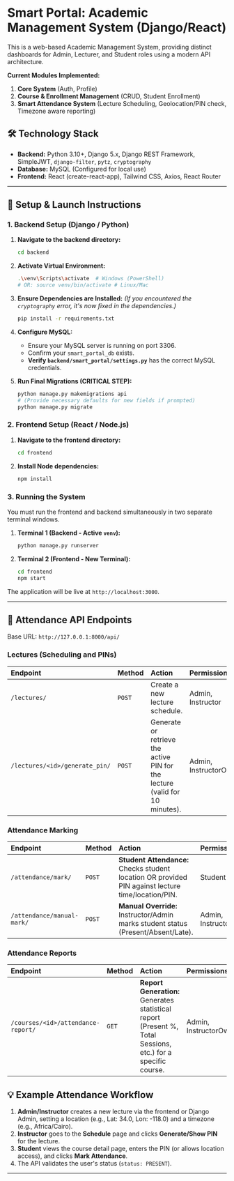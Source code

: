 # Smart Portal: Academic Management System (Django/React)

This is a web-based Academic Management System, providing distinct dashboards for Admin, Lecturer, and Student roles using a modern API architecture.

**Current Modules Implemented:**
1.  **Core System** (Auth, Profile)
2.  **Course & Enrollment Management** (CRUD, Student Enrollment)
3.  **Smart Attendance System** (Lecture Scheduling, Geolocation/PIN check, Timezone aware reporting)

## 🛠️ Technology Stack

* **Backend:** Python 3.10+, Django 5.x, Django REST Framework, SimpleJWT, `django-filter`, `pytz`, `cryptography`
* **Database:** MySQL (Configured for local use)
* **Frontend:** React (create-react-app), Tailwind CSS, Axios, React Router

---

## 🚀 Setup & Launch Instructions

### 1. Backend Setup (Django / Python)

1.  **Navigate to the backend directory:**
    ```bash
    cd backend
    ```

2.  **Activate Virtual Environment:**
    ```bash
    .\venv\Scripts\activate  # Windows (PowerShell)
    # OR: source venv/bin/activate # Linux/Mac
    ```

3.  **Ensure Dependencies are Installed:**
    *(If you encountered the `cryptography` error, it's now fixed in the dependencies.)*
    ```bash
    pip install -r requirements.txt
    ```

4.  **Configure MySQL:**
    * Ensure your MySQL server is running on port 3306.
    * Confirm your `smart_portal_db` exists.
    * **Verify `backend/smart_portal/settings.py`** has the correct MySQL credentials.

5.  **Run Final Migrations (CRITICAL STEP):**
    ```bash
    python manage.py makemigrations api
    # (Provide necessary defaults for new fields if prompted)
    python manage.py migrate
    ```

### 2. Frontend Setup (React / Node.js)

1.  **Navigate to the frontend directory:**
    ```bash
    cd frontend
    ```

2.  **Install Node dependencies:**
    ```bash
    npm install
    ```

### 3. Running the System

You must run the frontend and backend simultaneously in two separate terminal windows.

1.  **Terminal 1 (Backend - Active `venv`):**
    ```bash
    python manage.py runserver
    ```

2.  **Terminal 2 (Frontend - New Terminal):**
    ```bash
    cd frontend
    npm start
    ```

The application will be live at `http://localhost:3000`.

---

## 📖 Attendance API Endpoints

Base URL: `http://127.0.0.1:8000/api/`

### Lectures (Scheduling and PINs)

| Endpoint | Method | Action | Permissions |
| :--- | :--- | :--- | :--- |
| `/lectures/` | `POST` | Create a new lecture schedule. | Admin, Instructor |
| `/lectures/<id>/generate_pin/` | `POST` | Generate or retrieve the active PIN for the lecture (valid for 10 minutes). | Admin, InstructorOwner |

### Attendance Marking

| Endpoint | Method | Action | Permissions |
| :--- | :--- | :--- | :--- |
| `/attendance/mark/` | `POST` | **Student Attendance:** Checks student location OR provided PIN against lecture time/location/PIN. | Student |
| `/attendance/manual-mark/` | `POST` | **Manual Override:** Instructor/Admin marks student status (Present/Absent/Late). | Admin, InstructorOwner |

### Attendance Reports

| Endpoint | Method | Action | Permissions |
| :--- | :--- | :--- | :--- |
| `/courses/<id>/attendance-report/` | `GET` | **Report Generation:** Generates statistical report (Present %, Total Sessions, etc.) for a specific course. | Admin, InstructorOwner |

## 💡 Example Attendance Workflow

1.  **Admin/Instructor** creates a new lecture via the frontend or Django Admin, setting a location (e.g., Lat: 34.0, Lon: -118.0) and a timezone (e.g., Africa/Cairo).
2.  **Instructor** goes to the **Schedule** page and clicks **Generate/Show PIN** for the lecture.
3.  **Student** views the course detail page, enters the PIN (or allows location access), and clicks **Mark Attendance**.
4.  The API validates the user's status (`status: PRESENT`).

---
